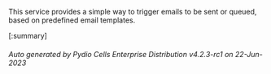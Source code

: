 






This service provides a simple way to trigger emails to be sent or queued, based on predefined email templates.

[:summary]

###### Auto generated by Pydio Cells Enterprise Distribution v4.2.3-rc1 on 22-Jun-2023
